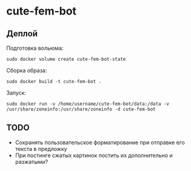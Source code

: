 # cute-fem-bot

## Деплой

Подготовка вольюма:

```shell
sudo docker volume create cute-fem-bot-state
```

Сборка образа:

```shell
sudo docker build -t cute-fem-bot .
```

Запуск:

```shell
sudo docker run -v /home/username/cute-fem-bot/data:/data -v /usr/share/zoneinfo:/usr/share/zoneinfo -d cute-fem-bot
```


## TODO

- Сохранять пользовательское форматирование при отправке его текста в предложку
- При постинге сжатых картинок постить их дополнительно и разжатыми?
